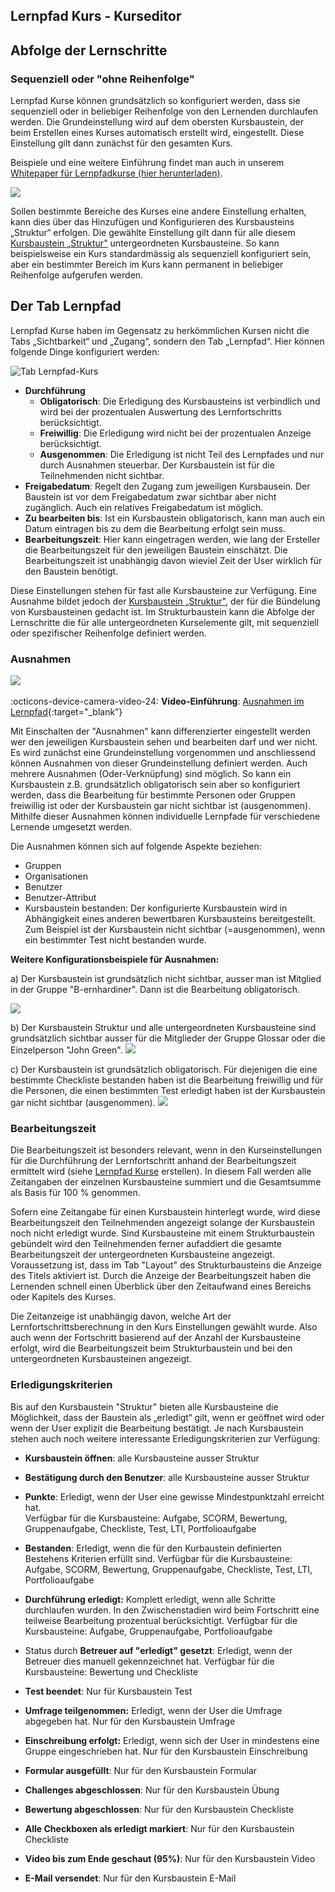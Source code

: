 ## Lernpfad Kurs - Kurseditor

## Abfolge der Lernschritte

### Sequenziell oder "ohne Reihenfolge"

Lernpfad Kurse können grundsätzlich so konfiguriert werden, dass sie sequenziell oder in beliebiger Reihenfolge von den Lernenden durchlaufen werden. Die Grundeinstellung wird auf dem obersten Kursbaustein, der beim Erstellen eines Kurses automatisch erstellt wird, eingestellt. Diese Einstellung gilt dann
zunächst für den gesamten Kurs.

Beispiele und eine weitere Einführung findet man auch in unserem [Whitepaper
für Lernpfadkurse (hier
herunterladen)](assets/Whitepaper_Lernpfadkurse_final.pdf).

![](assets/Tab_Lernpfad_Struktur.png)

Sollen bestimmte Bereiche des Kurses eine andere Einstellung erhalten, kann
dies über das Hinzufügen und Konfigurieren des Kursbausteins „Struktur“
erfolgen. Die gewählte Einstellung gilt dann für alle diesem [Kursbaustein
„Struktur"](../course_elements\Course_Element_Structure.de.md)
untergeordneten Kursbausteine. So kann beispielsweise ein Kurs standardmässig
als sequenziell konfiguriert sein, aber ein bestimmter Bereich im Kurs kann
permanent in beliebiger Reihenfolge aufgerufen werden.

## Der Tab Lernpfad

Lernpfad Kurse haben im Gegensatz zu herkömmlichen Kursen nicht die Tabs
„Sichtbarkeit“ und „Zugang“, sondern den Tab „Lernpfad“. Hier können folgende
Dinge konfiguriert werden:

![Tab Lernpfad-Kurs](assets/Lernpfad_tab17_de.png)

  * **Durchführung**
    *  **Obligatorisch**: Die Erledigung des Kursbausteins ist verbindlich und wird bei der prozentualen Auswertung des Lernfortschritts berücksichtigt.
    *  **Freiwillig**: Die Erledigung wird nicht bei der prozentualen Anzeige berücksichtigt.
    * **Ausgenommen**: Die Erledigung ist nicht Teil des Lernpfades und nur durch Ausnahmen steuerbar. Der Kursbaustein ist für die Teilnehmenden nicht sichtbar.
  *  **Freigabedatum**: Regelt den Zugang zum jeweiligen Kursbausein. Der Baustein ist vor dem Freigabedatum zwar sichtbar aber nicht zugänglich. Auch ein relatives Freigabedatum ist möglich.
  *  **Zu bearbeiten bis**: Ist ein Kursbaustein obligatorisch, kann man auch ein Datum eintragen bis zu dem die Bearbeitung erfolgt sein muss.
  *  **Bearbeitungszeit**: Hier kann eingetragen werden, wie lang der Ersteller die Bearbeitungszeit für den jeweiligen Baustein einschätzt. Die Bearbeitungszeit ist unabhängig davon wieviel Zeit der User wirklich für den Baustein benötigt.

Diese Einstellungen stehen für fast alle Kursbausteine zur Verfügung. Eine
Ausnahme bildet jedoch der [Kursbaustein „Struktur"](../course_elements\Course_Element_Structure.de.md), der für die Bündelung von
Kursbausteinen gedacht ist. Im Strukturbaustein kann die Abfolge der
Lernschritte die für alle untergeordneten Kurselemente gilt, mit sequenziell
oder spezifischer Reihenfolge definiert werden.

### Ausnahmen

![](assets/Ausnahmen.png)
<br><br>
:octicons-device-camera-video-24: **Video-Einführung**: [Ausnahmen im Lernpfad](<https://www.youtube.com/embed/MWWUmma2Cr0>){:target="_blank”}

Mit Einschalten der "Ausnahmen" kann differenzierter eingestellt werden wer den jeweiligen Kursbaustein sehen und bearbeiten darf und wer nicht. Es wird zunächst eine Grundeinstellung vorgenommen und anschliessend können Ausnahmen von dieser Grundeinstellung definiert werden. Auch mehrere Ausnahmen (Oder-Verknüpfung) sind möglich. 
So kann ein Kursbaustein z.B. grundsätzlich obligatorisch sein aber so konfiguriert werden, dass die Bearbeitung für bestimmte Personen oder Gruppen freiwillig ist oder der Kursbaustein gar nicht sichtbar ist (ausgenommen). Mithilfe dieser Ausnahmen können individuelle Lernpfade für verschiedene Lernende umgesetzt werden. 

Die Ausnahmen können sich auf folgende Aspekte beziehen:

  * Gruppen
  * Organisationen
  * Benutzer  
  * Benutzer-Attribut
  * Kursbaustein bestanden: 
   Der konfigurierte Kursbaustein wird in Abhängigkeit eines anderen bewertbaren Kursbausteins bereitgestellt. Zum Beispiel ist der Kursbaustein nicht sichtbar (=ausgenommen), wenn ein bestimmter Test nicht bestanden wurde.
  

 **Weitere Konfigurationsbeispiele für Ausnahmen:**

a) Der Kursbaustein ist grundsätzlich nicht sichtbar, ausser man ist Mitglied in der Gruppe "B-ernhardiner". Dann ist die Bearbeitung obligatorisch.  

![](assets/image2021-12-13_13-41-2.png)

b) Der Kursbaustein Struktur und alle untergeordneten Kursbausteine sind grundsätzlich sichtbar ausser für die Mitglieder der Gruppe Glossar oder die Einzelperson "John Green". 
![](assets/Ausnahme_b.png)

c) Der Kursbaustein ist grundsätzlich obligatorisch. Für diejenigen die eine bestimmte Checkliste bestanden haben ist die Bearbeitung freiwillig und für die Personen, die einen bestimmten Test erledigt haben ist der Kursbaustein gar nicht sichtbar (ausgenommen).
![](assets/Ausnahme_c.png)

### Bearbeitungszeit

Die Bearbeitungszeit ist besonders relevant, wenn in den Kurseinstellungen für
die Durchführung der Lernfortschritt anhand der Bearbeitungszeit ermittelt
wird (siehe [Lernpfad Kurse](Creating_learning_path_courses.de.md) erstellen). In diesem Fall werden alle Zeitangaben der einzelnen Kursbausteine summiert und die Gesamtsumme als Basis für 100 % genommen.

Sofern eine Zeitangabe für einen Kursbaustein hinterlegt wurde, wird diese
Bearbeitungszeit den Teilnehmenden angezeigt solange der Kursbaustein
noch nicht erledigt wurde. Sind  Kursbausteine mit einem Strukturbaustein
gebündelt wird den Teilnehmenden ferner aufaddiert die gesamte
Bearbeitungszeit der untergeordneten Kursbausteine angezeigt. Voraussetzung
ist, dass im Tab "Layout" des Strukturbausteins die Anzeige des Titels
aktiviert ist. Durch die Anzeige der Bearbeitungszeit haben die Lernenden
schnell einen Überblick über den Zeitaufwand eines Bereichs oder Kapitels des
Kurses.

Die Zeitanzeige ist unabhängig davon, welche Art der
Lernfortschrittsberechnung in den Kurs Einstellungen gewählt wurde. Also auch
wenn der Fortschritt basierend auf der Anzahl der Kursbausteine erfolgt, wird
die Bearbeitungszeit beim Strukturbaustein und bei den untergeordneten
Kursbausteinen angezeigt.

### Erledigungskriterien

Bis auf den Kursbaustein "Struktur" bieten alle Kursbausteine die Möglichkeit, dass der Baustein als „erledigt“ gilt, wenn er geöffnet wird oder wenn der User explizit die Bearbeitung bestätigt. Je nach Kursbaustein stehen auch noch weitere interessante Erledigungskriterien zur Verfügung:

 * **Kursbaustein öffnen**: alle Kursbausteine ausser Struktur   
 
 * **Bestätigung durch den Benutzer**: 
alle Kursbausteine ausser Struktur  
  
 * **Punkte**: Erledigt, wenn der User eine gewisse Mindestpunktzahl erreicht hat.  
 Verfügbar für die Kursbausteine: 
Aufgabe, SCORM, Bewertung, Gruppenaufgabe, Checkliste, Test, LTI,
Portfolioaufgabe  
  
 * **Bestanden**: Erledigt, wenn die für den Kurbaustein definierten Bestehens Kriterien erfüllt sind.
Verfügbar für die Kursbausteine: Aufgabe, SCORM, Bewertung, Gruppenaufgabe, Checkliste, Test, LTI, Portfolioaufgabe  
  
 * **Durchführung erledigt:** Komplett erledigt, wenn alle Schritte durchlaufen wurden. In den Zwischenstadien wird beim Fortschritt eine teilweise Bearbeitung prozentual berücksichtigt.
Verfügbar für die Kursbausteine: Aufgabe, Gruppenaufgabe, Portfolioaufgabe  
  
* Status durch **Betreuer auf "erledigt" gesetzt**: Erledigt, wenn der Betreuer dies manuell gekennzeichnet hat.
Verfügbar für die Kursbausteine: Bewertung und Checkliste
 
 * **Test beendet**: Nur für Kursbaustein  Test  
 
 * **Umfrage teilgenommen:** Erledigt, wenn der User die Umfrage abgegeben hat.
 Nur für den Kursbaustein Umfrage  
 
 * **Einschreibung erfolgt:** Erledigt, wenn sich der User in mindestens eine Gruppe eingeschrieben hat.
 Nur für den Kursbaustein Einschreibung  

 * **Formular ausgefüllt**: Nur für den Kursbaustein Formular  

 * **Challenges abgeschlossen**: Nur für den Kursbaustein Übung

 * **Bewertung abgeschlossen**: Nur für den Kursbaustein Checkliste

 * **Alle Checkboxen als erledigt markiert**: Nur für den Kursbaustein Checkliste
 
 * **Video bis zum Ende geschaut (95%)**:  Nur für den Kursbaustein Video  

 * **E-Mail versendet**: Nur für den Kursbaustein E-Mail